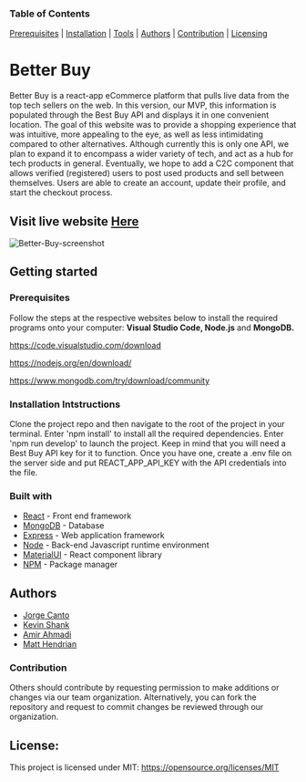 ### Table of Contents 
 [Prerequisites](#prerequisites) | [Installation](#installation-intstructions) | [Tools](#built-with) | [Authors](#authors) | [Contribution](#contribution) | [Licensing](#licensing) 

# Better Buy 
 
   Better Buy is a react-app eCommerce platform that pulls live data from the top tech sellers on the web. In this version, our MVP, this information is populated through the Best Buy API and displays it in one convenient location. The goal of this website was to provide a shopping experience that was intuitive, more appealing to the eye, as well as less intimidating compared to other alternatives. Although currently this is only one API, we plan to expand it to encompass a wider variety of tech, and act as a hub for tech products in general. Eventually, we hope to add a C2C component that allows verified (registered) users to post used products and sell between themselves. Users are able to create an account, update their profile, and start the checkout process. 
   
  ## **Visit live website [Here](https://better-buy-shop.herokuapp.com/)**
   
  ![Better-Buy-screenshot](https://user-images.githubusercontent.com/84198162/150409462-192c9e3d-3b55-4587-9cf0-bbbde5d50e61.png)
  
   
 ## Getting started
    
 ### Prerequisites
    
 Follow the steps at the respective websites below to install the required programs onto your computer: **Visual Studio Code, Node.js** and **MongoDB.**

 https://code.visualstudio.com/download


 https://nodejs.org/en/download/


 https://www.mongodb.com/try/download/community

 

### Installation Intstructions
 Clone the project repo and then navigate to the root of the project in your terminal. Enter 'npm install' to install all the required dependencies. Enter 'npm run develop' to launch the project. Keep in mind that you will need a Best Buy API key for it to function. Once you have one, create a .env file on the server side and put REACT_APP_API_KEY with the API credentials into the file.

### Built with
- [React](https://reactjs.org/) - Front end framework
- [MongoDB](https://www.mongodb.com/) - Database
- [Express](https://expressjs.com/) - Web application framework
- [Node](https://nodejs.org/en/) - Back-end Javascript runtime environment
- [MaterialUI](https://mui.com/) - React component library
-  [NPM](https://www.npmjs.com/) - Package manager

## Authors
* [Jorge Canto](https://github.com/jcant770)
* [Kevin Shank](https://github.com/Bluekev22)
* [Amir Ahmadi](https://github.com/eamahma)
* [Matt Hendrian](https://github.com/matthendrian)

### Contribution
  Others should contribute by requesting permission to make additions or changes via our team organization. Alternatively, you can fork the repository and request to commit changes be reviewed through our organization. 

## License:
This project is licensed under MIT: https://opensource.org/licenses/MIT

 
